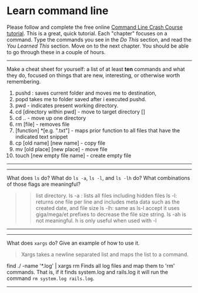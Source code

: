 # Learn command line

Please follow and complete the free online [Command Line Crash Course
tutorial](http://cli.learncodethehardway.org/book/). This is a great,
quick tutorial. Each "chapter" focuses on a command. Type the commands
you see in the _Do This_ section, and read the _You Learned This_
section. Move on to the next chapter. You should be able to go through
these in a couple of hours.


---

Make a cheat sheet for yourself: a list of at least **ten** commands and what they do, focused on things that are new, interesting, or otherwise worth remembering.

> > 
1. pushd <destination folder> : saves current folder and moves me to destination, 
2. popd takes me to folder saved after i executed pushd.
3. pwd - indicates present working directory. 
4. cd [directory within pwd] - move to target directory []
5. cd .. - move up one directory 
6. rm [file] - removes file
7. [function] *[e.g. ".txt"] - maps prior function to all files that have the indicated text snippet 
8. cp [old name] [new name] - copy file 
9. mv [old place] [new place] - move file
10. touch [new empty file name] - create empty file

---


---

What does `ls` do? What do `ls -a`, `ls -l`, and `ls -lh` do? What combinations of those flags are meaningful?

> > list directory.
ls -a : lists all files including hidden files
ls -l: returns one file per line and includes meta data such as the created date, and file size 
ls -lh: same as ls-l accept it uses giga/mega/et prefixes to decrease the file size string. 
ls -ah is not meaningful. h is only useful when used with -l


---


---

What does `xargs` do? Give an example of how to use it.

> Xargs takes a newline separated list and maps the list to a command.

 find ./ -name '*.log' | xargs rm
  Finds all log files and map them to 'rm' commands. That is, if it finds system.log and rails.log it will run the command `rm system.log rails.log`.

---


